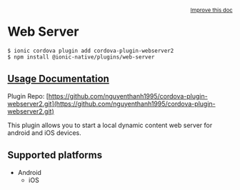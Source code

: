 <a style="float:right;font-size:12px;" href="http://github.com/danielsogl/awesome-cordova-plugins/edit/master/src/@awesome-cordova-plugins/plugins/web-server/index.ts#L18">
  Improve this doc
</a>

# Web Server

```
$ ionic cordova plugin add cordova-plugin-webserver2
$ npm install @ionic-native/plugins/web-server
```

## [Usage Documentation](https://ionicframework.com/docs/native/web-server/)

Plugin Repo: [https://github.com/nguyenthanh1995/cordova-plugin-webserver2.git](https://github.com/nguyenthanh1995/cordova-plugin-webserver2.git)

This plugin allows you to start a local dynamic content web server for android and iOS devices.

## Supported platforms

- Android
  - iOS
